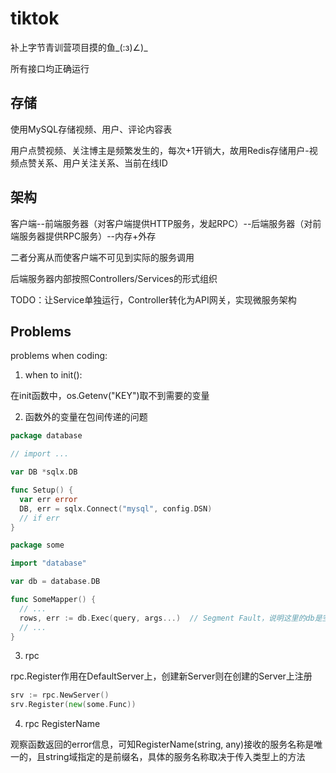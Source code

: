 # tiktok

补上字节青训营项目摸的鱼_(:з)∠)_

所有接口均正确运行

## 存储

使用MySQL存储视频、用户、评论内容表

用户点赞视频、关注博主是频繁发生的，每次+1开销大，故用Redis存储用户-视频点赞关系、用户关注关系、当前在线ID

## 架构

客户端--前端服务器（对客户端提供HTTP服务，发起RPC）--后端服务器（对前端服务器提供RPC服务）--内存+外存

二者分离从而使客户端不可见到实际的服务调用

后端服务器内部按照Controllers/Services的形式组织

TODO：让Service单独运行，Controller转化为API网关，实现微服务架构

## Problems

problems when coding:

1. when to init():

在init函数中，os.Getenv("KEY")取不到需要的变量
 
2. 函数外的变量在包间传递的问题

```go
package database

// import ...

var DB *sqlx.DB

func Setup() {
  var err error
  DB, err = sqlx.Connect("mysql", config.DSN)
  // if err
}
```

```go
package some

import "database"

var db = database.DB

func SomeMapper() {
  // ...
  rows, err := db.Exec(query, args...)  // Segment Fault，说明这里的db是空的
  // ...
}
```

3. rpc

rpc.Register作用在DefaultServer上，创建新Server则在创建的Server上注册

```go
srv := rpc.NewServer()
srv.Register(new(some.Func))
```

4. rpc RegisterName

观察函数返回的error信息，可知RegisterName(string, any)接收的服务名称是唯一的，且string域指定的是前缀名，具体的服务名称取决于传入类型上的方法
